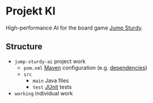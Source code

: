 # Projekt KI

High-performance AI for the board game [Jump Sturdy](https://www.mindsports.nl/index.php/the-pit/576-jumpsturdy).

## Structure

- ```jump-sturdy-ai``` project work
  - ```pom.xml``` [Maven](https://www.jetbrains.com/help/idea/maven-support.html) configuration (e.g. [dependencies](https://mvnrepository.com/))
  - ```src``` 
    - ```main``` Java files
    - ```test``` [JUnit](https://www.jetbrains.com/help/idea/junit.html) tests
- ```working``` individual work

